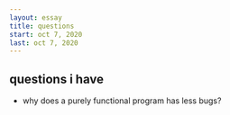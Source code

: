 ```yaml
---
layout: essay
title: questions
start: oct 7, 2020
last: oct 7, 2020
---
```


## questions i have

- why does a purely functional program has less bugs?